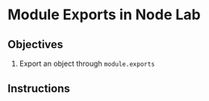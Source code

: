 # Module Exports in Node Lab

## Objectives

1. Export an object through `module.exports`

## Instructions

